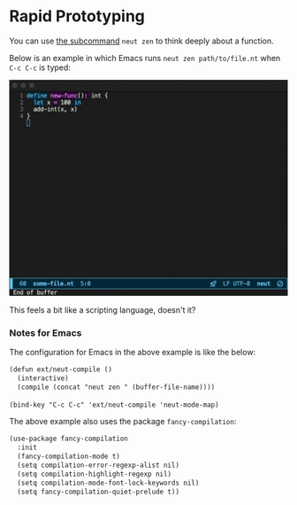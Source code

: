 # Rapid Prototyping

You can use [the subcommand](./commands.md#neut-zen) `neut zen` to think deeply about a function.

Below is an example in which Emacs runs `neut zen path/to/file.nt` when `C-c C-c` is typed:

![zen](./image/screencasts/zen.gif "zen")

This feels a bit like a scripting language, doesn't it?

### Notes for Emacs

The configuration for Emacs in the above example is like the below:

```text
(defun ext/neut-compile ()
  (interactive)
  (compile (concat "neut zen " (buffer-file-name))))

(bind-key "C-c C-c" 'ext/neut-compile 'neut-mode-map)
```

The above example also uses the package `fancy-compilation`:

```text
(use-package fancy-compilation
  :init
  (fancy-compilation-mode t)
  (setq compilation-error-regexp-alist nil)
  (setq compilation-highlight-regexp nil)
  (setq compilation-mode-font-lock-keywords nil)
  (setq fancy-compilation-quiet-prelude t))
```
